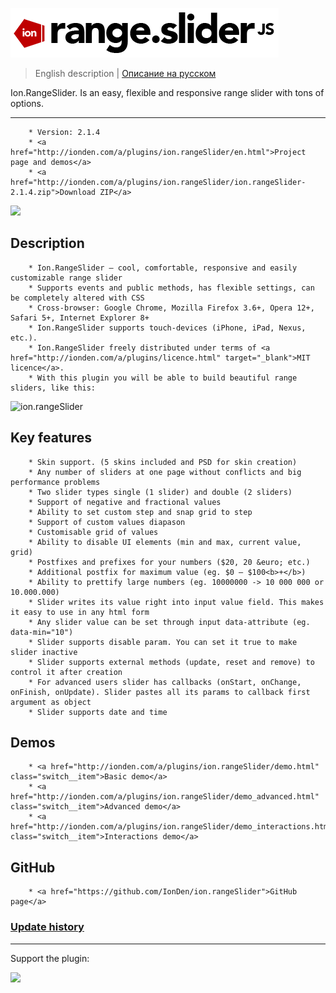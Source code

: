 ![ion.rangeSlider](_tmp/logo-ion-range-slider.png)

> English description | <a href="readme.ru.md">Описание на русском</a>

Ion.RangeSlider. Is an easy, flexible and responsive range slider with tons of options.

***

        * Version: 2.1.4
        * <a href="http://ionden.com/a/plugins/ion.rangeSlider/en.html">Project page and demos</a>
        * <a href="http://ionden.com/a/plugins/ion.rangeSlider/ion.rangeSlider-2.1.4.zip">Download ZIP</a>

[![](https://pledgie.com/campaigns/25694.png?skin_name=chrome)](https://pledgie.com/campaigns/25694)

## Description
        * Ion.RangeSlider — cool, comfortable, responsive and easily customizable range slider
        * Supports events and public methods, has flexible settings, can be completely altered with CSS
        * Cross-browser: Google Chrome, Mozilla Firefox 3.6+, Opera 12+, Safari 5+, Internet Explorer 8+
        * Ion.RangeSlider supports touch-devices (iPhone, iPad, Nexus, etc.).
        * Ion.RangeSlider freely distributed under terms of <a href="http://ionden.com/a/plugins/licence.html" target="_blank">MIT licence</a>.
        * With this plugin you will be able to build beautiful range sliders, like this:

![ion.rangeSlider](http://ionden.com/a/plugins/ion.rangeSlider/static/img/ion-range-slider.png)

## Key features
        * Skin support. (5 skins included and PSD for skin creation)
        * Any number of sliders at one page without conflicts and big performance problems
        * Two slider types single (1 slider) and double (2 sliders)
        * Support of negative and fractional values
        * Ability to set custom step and snap grid to step
        * Support of custom values diapason
        * Customisable grid of values
        * Ability to disable UI elements (min and max, current value, grid)
        * Postfixes and prefixes for your numbers ($20, 20 &euro; etc.)
        * Additional postfix for maximum value (eg. $0 — $100<b>+</b>)
        * Ability to prettify large numbers (eg. 10000000 -> 10 000 000 or 10.000.000)
        * Slider writes its value right into input value field. This makes it easy to use in any html form
        * Any slider value can be set through input data-attribute (eg. data-min="10")
        * Slider supports disable param. You can set it true to make slider inactive
        * Slider supports external methods (update, reset and remove) to control it after creation
        * For advanced users slider has callbacks (onStart, onChange, onFinish, onUpdate). Slider pastes all its params to callback first argument as object
        * Slider supports date and time


## Demos

        * <a href="http://ionden.com/a/plugins/ion.rangeSlider/demo.html" class="switch__item">Basic demo</a>
        * <a href="http://ionden.com/a/plugins/ion.rangeSlider/demo_advanced.html" class="switch__item">Advanced demo</a>
        * <a href="http://ionden.com/a/plugins/ion.rangeSlider/demo_interactions.html" class="switch__item">Interactions demo</a>


## GitHub

        * <a href="https://github.com/IonDen/ion.rangeSlider">GitHub page</a>


### <a href="history.md">Update history</a>

***

Support the plugin:

[![](https://pledgie.com/campaigns/25694.png?skin_name=chrome)](https://pledgie.com/campaigns/25694)